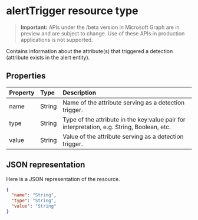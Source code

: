 # alertTrigger resource type

 > **Important:** APIs under the /beta version in Microsoft Graph are in preview and are subject to change. Use of these APIs in production applications is not supported.

Contains information about the attribute(s) that triggered a detection (attribute exists in the alert entity).

## Properties

| Property   | Type|Description|
|:---------------|:--------|:----------|
|name|String|Name of the attribute serving as a detection trigger.|
|type|String|Type of the attribute in the key:value pair for interpretation, e.g. String, Boolean, etc.|
|value|String|Value of the attribute serving as a detection trigger.|

## JSON representation

Here is a JSON representation of the resource.

<!-- {
  "blockType": "resource",
  "optionalProperties": [

  ],
  "@odata.type": "microsoft.graph.AlertTrigger"
}-->

```json
{
  "name": "String",
  "type": "String",
  "value": "String"
}

```

<!-- uuid: 8fcb5dbc-d5aa-4681-8e31-b001d5168d79
2015-10-25 14:57:30 UTC -->
<!-- {
  "type": "#page.annotation",
  "description": "AlertTrigger resource",
  "keywords": "",
  "section": "documentation",
  "tocPath": ""
}-->
